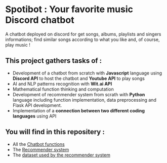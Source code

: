 # Spotibot : Your favorite music Discord chatbot

A chatbot deployed on discord for get songs, albums, playlists and singers informations; find similar songs according to what you like and, of course, play music !

## This project gathers tasks of :

- Development of a chatbot from scratch with **Javascript** language using **Discord API** to host the chatbot and **Youtube API** to play songs
- AI and NLP patterns recognition with **Wit.ai API**
- Mathematical function thinking and computation
- Development of recommender system from scrath with **Python** language including function implementation, data preprocessing and Flask API development.
- Implementation of a **connection between two different coding languages** using API

## You will find in this repositery :

- All the [Chatbot functions](https://github.com/ikhlo/SpotiBot/tree/main/SpotiBot)
- The [Recommender system](https://github.com/ikhlo/SpotiBot/tree/main/SpotiBotRecommend)
- The [dataset used by the recommender system](https://github.com/ikhlo/SpotiBot/tree/main/SpotiBotRecommend/data)
